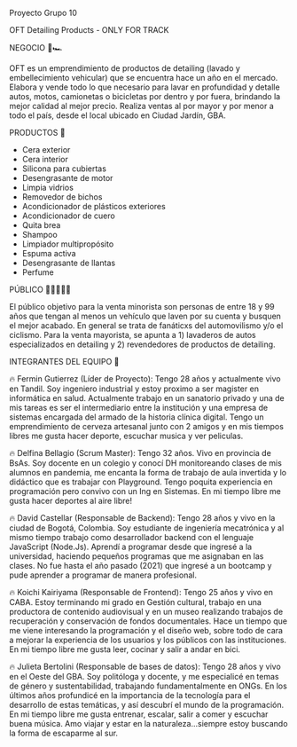 Proyecto Grupo 10

OFT Detailing Products - ONLY FOR TRACK  

NEGOCIO 🏁🏎️

OFT es un emprendimiento de productos de detailing (lavado y embellecimiento vehicular) que se encuentra hace un año en el mercado. Elabora y vende todo lo que necesario para lavar en profundidad y detalle autos, motos, camionetas o bicicletas por dentro y por fuera, brindando la mejor calidad al mejor precio. Realiza ventas al por mayor y por menor a todo el país, desde el local ubicado en Ciudad Jardín, GBA. 

PRODUCTOS 🛒
- Cera exterior
- Cera interior
- Silicona para cubiertas
- Desengrasante de motor
- Limpia vidrios
- Removedor de bichos
- Acondicionador de plásticos exteriores
- Acondicionador de cuero
- Quita brea
- Shampoo
- Limpiador multipropósito
- Espuma activa
- Desengrasante de llantas
- Perfume 

PÚBLICO 👩🏾‍🤝‍👨🏼

El público objetivo para la venta minorista son personas de entre 18 y 99 años que tengan al menos un vehículo que laven por su cuenta y busquen el mejor acabado. En general se trata de fanáticxs del automovilismo y/o el ciclismo. Para la venta mayorista, se apunta a 1) lavaderos de autos especializados en detailing y 2) revendedores de productos de detailing. 

INTEGRANTES DEL EQUIPO 🚀

🔥 Fermin Gutierrez (Líder de Proyecto): Tengo 28 años y actualmente vivo en Tandil. Soy ingeniero industrial y estoy proximo a ser magister en informática en salud. Actualmente trabajo en un sanatorio privado y una de mis tareas es ser el intermediario entre la institución y una empresa de sistemas encargada del armado de la historia clínica digital. Tengo un emprendimiento de cerveza artesanal junto con 2 amigos y en mis tiempos libres me gusta hacer deporte, escuchar musica y ver peliculas.
 
🔥 Delfina Bellagio (Scrum Master): Tengo 32 años. Vivo en provincia de BsAs. Soy docente en un colegio y conocí DH monitoreando clases de mis alumnos en pandemia, me encanta la forma de trabajo de aula invertida y lo didáctico que es trabajar con Playground. Tengo poquita experiencia en programación pero convivo con un Ing en Sistemas. En mi tiempo libre me gusta hacer deportes al aire libre!

🔥 David Castellar (Responsable de Backend): Tengo 28 años y vivo en la ciudad de Bogotá, Colombia. Soy estudiante de ingeniería mecatrónica y al mismo tiempo trabajo como desarrollador backend con el lenguaje JavaScript (Node.Js). Aprendí a programar desde que ingresé a la universidad, haciendo pequeños programas que me asignaban en las clases. No fue hasta el año pasado (2021) que ingresé a un bootcamp y pude aprender a programar de manera profesional. 

🔥 Koichi Kairiyama (Responsable de Frontend): Tengo 25 años y vivo en CABA. Estoy terminando mi grado en Gestión cultural, trabajo en una productora de contenido audiovisual y en un museo realizando trabajos de recuperación y conservación de fondos documentales. Hace un tiempo que me viene interesando la programación y el diseño web, sobre todo de cara a mejorar la experiencia de los usuarios y los públicos con las instituciones. En mi tiempo libre me gusta  leer, cocinar y salir a andar en bici. 

🔥 Julieta Bertolini (Responsable de bases de datos): Tengo 28 años y vivo en el Oeste del GBA. Soy politóloga y docente, y me especialicé en temas de género y sustentabilidad, trabajando fundamentalmente en ONGs. En los últimos años profundicé en la importancia de la tecnología para el desarrollo de estas temáticas, y así descubrí el mundo de la programación. En mi tiempo libre me gusta entrenar, escalar, salir a comer y escuchar buena música. Amo viajar y estar en la naturaleza...siempre estoy buscando la forma de escaparme al sur.

